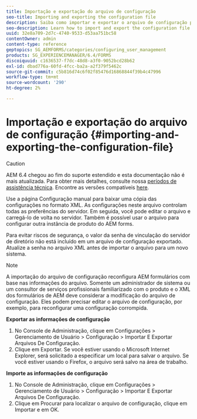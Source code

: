 ```yaml
---
title: Importação e exportação do arquivo de configuração
seo-title: Importing and exporting the configuration file
description: Saiba como importar e exportar o arquivo de configuração para editar as preferências do servidor ou configurar outra instância de produto do AEM forms.
seo-description: Learn how to import and export the configuration file in order to edit server preferences or configure another AEM forms product instance.
uuid: 32e8a709-2d7c-4740-9533-d53aa751bc58
contentOwner: admin
content-type: reference
geptopics: SG_AEMFORMS/categories/configuring_user_management
products: SG_EXPERIENCEMANAGER/6.4/FORMS
discoiquuid: c1636537-f7dc-48d8-a3f0-9052bcd28b62
exl-id: dbad776a-60fd-4fcc-ba2a-a2f379f5462c
source-git-commit: c5b816d74c6f02f85476d16868844f39b4c47996
workflow-type: tm+mt
source-wordcount: '290'
ht-degree: 2%

---
```


# Importação e exportação do arquivo de configuração {#importing-and-exporting-the-configuration-file}

>[!CAUTION]
>
>AEM 6.4 chegou ao fim do suporte estendido e esta documentação não é mais atualizada. Para obter mais detalhes, consulte nossa [períodos de assistência técnica](https://helpx.adobe.com/br/support/programs/eol-matrix.html). Encontre as versões compatíveis [here](https://experienceleague.adobe.com/docs/).

Use a página Configuração manual para baixar uma cópia das configurações no formato XML. As configurações neste arquivo controlam todas as preferências do servidor. Em seguida, você pode editar o arquivo e carregá-lo de volta no servidor. Também é possível usar o arquivo para configurar outra instância de produto do AEM forms.

Para evitar riscos de segurança, o valor da senha de vinculação do servidor de diretório não está incluído em um arquivo de configuração exportado. Atualize a senha no arquivo XML antes de importar o arquivo para um novo sistema.

>[!NOTE]
>
>A importação do arquivo de configuração reconfigura AEM formulários com base nas informações do arquivo. Somente um administrador de sistema ou um consultor de serviços profissionais familiarizado com o produto e o XML dos formulários de AEM deve considerar a modificação do arquivo de configuração. Eles podem precisar editar o arquivo de configuração, por exemplo, para reconfigurar uma configuração corrompida.

**Exportar as informações de configuração**

1. No Console de Administração, clique em Configurações > Gerenciamento de Usuário > Configuração > Importar E Exportar Arquivos De Configuração.
1. Clique em Exportar. Se você estiver usando o Microsoft Internet Explorer, será solicitado a especificar um local para salvar o arquivo. Se você estiver usando o Firefox, o arquivo será salvo na área de trabalho.

**Importe as informações de configuração**

1. No Console de Administração, clique em Configurações > Gerenciamento de Usuário > Configuração > Importar E Exportar Arquivos De Configuração.
1. Clique em Procurar para localizar o arquivo de configuração, clique em Importar e em OK.
